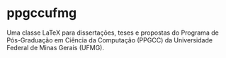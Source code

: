 # ppgccufmg
Uma classe LaTeX para dissertações, teses e propostas do Programa de Pós-Graduação em Ciência da Computação (PPGCC) da Universidade Federal de Minas Gerais (UFMG).
